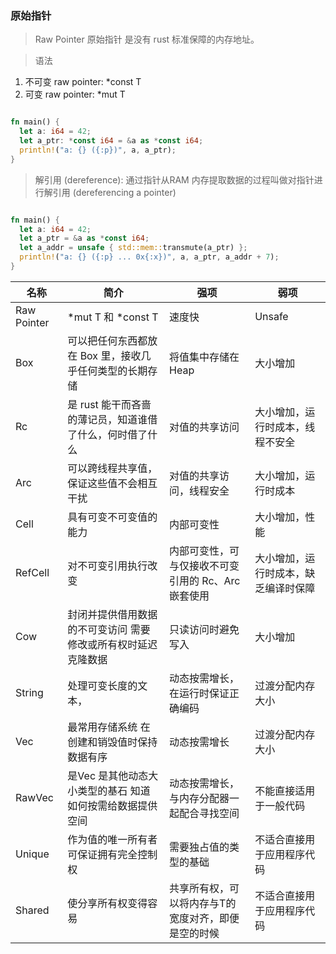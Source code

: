 ### 原始指针  

> Raw Pointer 原始指针 是没有 rust 标准保障的内存地址。  

> 语法  
  1. 不可变 raw pointer: *const T  
  2. 可变 raw pointer: *mut T  

```rs

fn main() {
  let a: i64 = 42;
  let a_ptr: *const i64 = &a as *const i64;
  println!("a: {} ({:p})", a, a_ptr);
}

```

> 解引用 (dereference): 通过指针从RAM 内存提取数据的过程叫做对指针进行解引用 (dereferencing a pointer) 

```rs

fn main() {
  let a: i64 = 42;
  let a_ptr = &a as *const i64;
  let a_addr = unsafe { std::mem::transmute(a_ptr) };
  println!("a: {} ({:p} ... 0x{:x})", a, a_ptr, a_addr + 7);
}

```

|  名称  |  简介  |  强项  |  弱项  |
|  ----  | ----  |  ----  | ----  |
| Raw Pointer | *mut T 和 *const T                                      | 速度快                                          |  Unsafe |
| Box<T>      | 可以把任何东西都放在 Box 里，接收几乎任何类型的长期存储      | 将值集中存储在 Heap                              | 大小增加  |
| Rc<T>       | 是 rust 能干而吝啬的薄记员，知道谁借了什么，何时借了什么     | 对值的共享访问                                   | 大小增加，运行时成本，线程不安全 |  
| Arc<T>      | 可以跨线程共享值，保证这些值不会相互干扰                    | 对值的共享访问，线程安全                          | 大小增加，运行时成本  |
| Cell<T>     | 具有可变不可变值的能力                                    | 内部可变性                                       | 大小增加，性能 |  
| RefCell<T>  | 对不可变引用执行改变                                      | 内部可变性，可与仅接收不可变引用的 Rc、Arc 嵌套使用 | 大小增加，运行时成本，缺乏编译时保障 |  
| Cow<T>      | 封闭并提供借用数据的不可变访问 需要修改或所有权时延迟克隆数据 | 只读访问时避免写入                               | 大小增加 |
| String      | 处理可变长度的文本，                                      | 动态按需增长，在运行时保证正确编码                 | 过渡分配内存大小  |
| Vec<T>      | 最常用存储系统 在创建和销毁值时保持数据有序                 | 动态按需增长                                     | 过渡分配内存大小 |
| RawVec<T>   | 是Vec<T> 是其他动态大小类型的基石 知道如何按需给数据提供空间 | 动态按需增长，与内存分配器一起配合寻找空间          | 不能直接适用于一般代码 
| Unique<T>   | 作为值的唯一所有者 可保证拥有完全控制权                     | 需要独占值的类型的基础                            | 不适合直接用于应用程序代码 | 
| Shared<T>   | 使分享所有权变得容易                                      | 共享所有权，可以将内存与T的宽度对齐，即便是空的时候  | 不适合直接用于应用程序代码  | 
  
  
  
  
  
  
  
  
  




